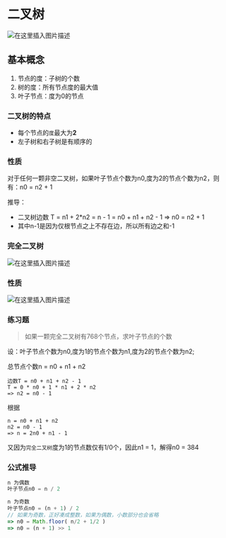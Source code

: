 # 二叉树

![在这里插入图片描述](https://img-blog.csdnimg.cn/20201007091717265.png?x-oss-process=image/watermark,type_ZmFuZ3poZW5naGVpdGk,shadow_10,text_aHR0cHM6Ly9ibG9nLmNzZG4ubmV0L1pIZ29nb2dvaGE=,size_16,color_FFFFFF,t_70#pic_center)



## 基本概念

1. 节点的度：子树的个数
2. 树的度：所有节点度的最大值
3. 叶子节点：度为0的节点



### 二叉树的特点

- 每个节点的`度`最大为**2**
- 左子树和右子树是有顺序的



### 性质

对于任何一颗非空二叉树，如果叶子节点个数为n$0$,度为2的节点个数为n$2$，则有：n$0$ = n$2$ + 1

推导：

- 二叉树边数 T = n$1$ + 2*n$2$ = n - 1 = n$0$ + n$1$ + n$2$ - 1   =>  n$0$ = n$2$ + 1
- 其中n-1是因为仅根节点之上不存在边，所以所有边之和-1



### 完全二叉树

![在这里插入图片描述](https://img-blog.csdnimg.cn/20201007104507942.png?x-oss-process=image/watermark,type_ZmFuZ3poZW5naGVpdGk,shadow_10,text_aHR0cHM6Ly9ibG9nLmNzZG4ubmV0L1pIZ29nb2dvaGE=,size_16,color_FFFFFF,t_70#pic_center)

### 性质

![在这里插入图片描述](https://img-blog.csdnimg.cn/20201007112133334.png?x-oss-process=image/watermark,type_ZmFuZ3poZW5naGVpdGk,shadow_10,text_aHR0cHM6Ly9ibG9nLmNzZG4ubmV0L1pIZ29nb2dvaGE=,size_16,color_FFFFFF,t_70#pic_center)



### 练习题

> 如果一颗完全二叉树有768个节点，求叶子节点的个数

设：叶子节点个数为n$0$,度为1的节点个数为n$1$,度为2的节点个数为n$2$;

总节点个数n = n$0$ + n$1$ + n$2$

```
边数T = n0 + n1 + n2 - 1 
T = 0 * n0 + 1 * n1 + 2 * n2
=> n2 = n0 - 1
```

根据

```
n = n0 + n1 + n2
n2 = n0 - 1
=> n = 2n0 + n1 - 1
```

又因为`完全二叉树`度为1的节点数仅有1/0个，因此n1 = 1，解得n0 = 384



### 公式推导

```js
n 为偶数
叶子节点n0 = n / 2

n 为奇数
叶子节点n0 = (n + 1) / 2
// 如果为奇数，正好凑成整数，如果为偶数，小数部分也会省略
=> n0 = Math.floor( n/2 + 1/2 )
=> n0 = (n + 1) >> 1
```

